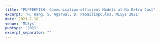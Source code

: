 ```yaml
---
title: "PUFFERFISH: Communication-efficient Models at No Extra Cost"
excerpt: 'H. Wang, S. Agarwal, D. Papailiopoulos, MLSys 2021'
date: 2021-1-18
venue: 'MLSys'
pubtype: '2021'
excerpt_separator: ""
---
```


